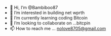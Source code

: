 - 👋 Hi, I’m @Bambiboo87
- 👀 I’m interested in building net wprth
- 🌱 I’m currently learning coding Bitcoin 
- 💞️ I’m looking to collaborate on ...bitcpin
- 📫 How to reach me ... nolove8705@gmail.com

<!---
Bambiboo87/Bambiboo87 is a ✨ special ✨ repository because its `README.md` (this file) appears on your GitHub profile.
You can click the Preview link to take a look at your changes.
--->
